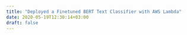 ```yaml
---
title: "Deployed a Finetuned BERT Text Classifier with AWS Lambda"
date: 2020-05-19T12:30:14+03:00
draft: false
---
```


